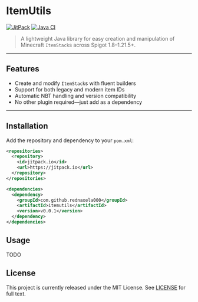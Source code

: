 # ItemUtils

[![JitPack](https://jitpack.io/v/Rednaxela000/ItemUtils.svg)](https://jitpack.io/#Rednaxela000/ItemUtils)
[![Java CI](https://github.com/Rednaxela000/ItemUtils/actions/workflows/ci.yml/badge.svg)](https://github.com/Rednaxela000/ItemUtils/actions/workflows/ci.yml)

> A lightweight Java library for easy creation and manipulation of Minecraft `ItemStack`s across Spigot 1.8–1.21.5+.

---

## Features

- Create and modify `ItemStack`s with fluent builders
- Support for both legacy and modern item IDs
- Automatic NBT handling and version compatibility
- No other plugin required—just add as a dependency

---

## Installation

Add the repository and dependency to your `pom.xml`:

```xml
<repositories>
  <repository>
    <id>jitpack.io</id>
    <url>https://jitpack.io</url>
  </repository>
</repositories>

<dependencies>
  <dependency>
    <groupId>com.github.rednaxela000</groupId>
    <artifactId>itemutils</artifactId>
    <version>v0.0.1</version>
  </dependency>
</dependencies>
```

## Usage

TODO

## License

This project is currently released under the MIT License.
See [LICENSE](https://github.com/Rednaxela000/ItemUtils/blob/master/LICENSE) for full text.
